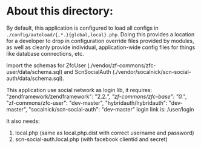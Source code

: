 About this directory:
=====================

By default, this application is configured to load all configs in
`./config/autoload/{,*.}{global,local}.php`. Doing this provides a
location for a developer to drop in configuration override files provided by
modules, as well as cleanly provide individual, application-wide config files
for things like database connections, etc.



Import the schemas for ZfcUser (./vendor/zf-commons/zfc-user/data/schema.sql) and ScnSocialAuth (./vendor/socalnick/scn-social-auth/data/schema.sql).



This application use social network as login lib, it requires:
		"zendframework/zendframework": "2.2.*",
        "zf-commons/zfc-base": "0.*",
        "zf-commons/zfc-user": "dev-master",
        "hybridauth/hybridauth": "dev-master",
        "socalnick/scn-social-auth": "dev-master"
login link is: /user/login



It also needs:

1. local.php (same as local.php.dist with correct username and password)
2. scn-social-auth.local.php (with facebook clientid and secret)
